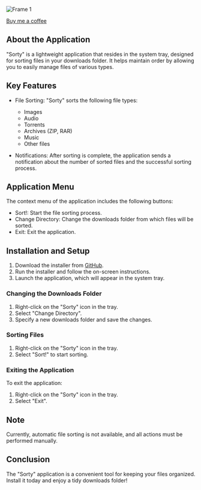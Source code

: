 ![Frame 1](https://github.com/user-attachments/assets/f67cdfd2-6399-4d4c-8838-eaf6dd02732e)

[Buy me a coffee](https://boosty.to/unsfty/donate)


## About the Application

"Sorty" is a lightweight application that resides in the system tray, designed for sorting files in your downloads folder. It helps maintain order by allowing you to easily manage files of various types.

## Key Features

- File Sorting: "Sorty" sorts the following file types:
  - Images
  - Audio
  - Torrents
  - Archives (ZIP, RAR)
  - Music
  - Other files

- Notifications: After sorting is complete, the application sends a notification about the number of sorted files and the successful sorting process.

## Application Menu

The context menu of the application includes the following buttons:

- Sort!: Start the file sorting process.
- Change Directory: Change the downloads folder from which files will be sorted.
- Exit: Exit the application.

## Installation and Setup

1. Download the installer from [GitHub](https://github.com/nosfty/Sorty/releases).
2. Run the installer and follow the on-screen instructions.
3. Launch the application, which will appear in the system tray.

### Changing the Downloads Folder

1. Right-click on the "Sorty" icon in the tray.
2. Select "Change Directory".
3. Specify a new downloads folder and save the changes.

### Sorting Files

1. Right-click on the "Sorty" icon in the tray.
2. Select "Sort!" to start sorting.

### Exiting the Application

To exit the application:

1. Right-click on the "Sorty" icon in the tray.
2. Select "Exit".

## Note

Currently, automatic file sorting is not available, and all actions must be performed manually.

## Conclusion

The "Sorty" application is a convenient tool for keeping your files organized. Install it today and enjoy a tidy downloads folder!
